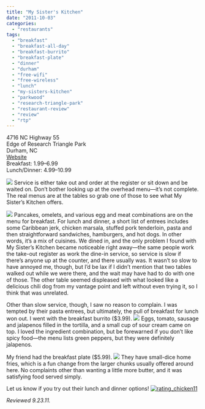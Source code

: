 ```yaml
---
title: "My Sister's Kitchen"
date: "2011-10-03"
categories:
  - "restaurants"
tags:
  - "breakfast"
  - "breakfast-all-day"
  - "breakfast-burrito"
  - "breakfast-plate"
  - "dinner"
  - "durham"
  - "free-wifi"
  - "free-wireless"
  - "lunch"
  - "my-sisters-kitchen"
  - "parkwood"
  - "research-triangle-park"
  - "restaurant-review"
  - "review"
  - "rtp"
---
```


4716 NC Highway 55\
Edge of Research Triangle Park\
Durham, NC\
[Website](http://mysisterskitchen-inc.com/Home_Page.html)\
Breakfast: $1.99–$6.99\
Lunch/Dinner: $4.99–$10.99

[![](https://thegourmez-wpmedia.s3.amazonaws.com/2024/07/sisterskitchen05.jpg)](http://www.thegourmez.com/2012/10/komo-komo-afternoon-tea/komokomotea06/) Service is either take out and order at the register or sit down and be waited on. Don’t bother looking up at the overhead menu—it’s not complete. The real menus are at the tables so grab one of those to see what My Sister’s Kitchen offers.

[![](https://thegourmez-wpmedia.s3.amazonaws.com/2024/07/sisterskitchen04.jpg)](http://www.thegourmez.com/2012/10/komo-komo-afternoon-tea/komokomotea05/)  Pancakes, omelets, and various egg and meat combinations are on the menu for breakfast. For lunch and dinner, a short list of entrees includes some Caribbean jerk, chicken marsala, stuffed pork tenderloin, pasta and then straightforward sandwiches, hamburgers, and hot dogs. In other words, it’s a mix of cuisines. We dined in, and the only problem I found with My Sister’s Kitchen became noticeable right away—the same people work the take-out register as work the dine-in service, so service is slow if there’s anyone up at the counter, and there usually was. It wasn’t so slow to have annoyed me, though, but I’d be lax if I didn’t mention that two tables walked out while we were there, and the wait may have had to do with one of those. The other table seemed displeased with what looked like a delicious chili dog from my vantage point and left without even trying it, so I think that was unrelated.

Other than slow service, though, I saw no reason to complain. I was tempted by their pasta entrees, but ultimately, the pull of breakfast for lunch won out. I went with the breakfast burrito ($3.99). [![](https://thegourmez-wpmedia.s3.amazonaws.com/2024/07/sisterskitchen07.jpg)](http://www.thegourmez.com/2012/10/komo-komo-afternoon-tea/komokomotea07/) Eggs, tomato, sausage and jalapenos filled in the tortilla, and a small cup of sour cream came on top. I loved the ingredient combination, but be forewarned if you don’t like spicy food—the menu lists green peppers, but they were definitely jalapenos.

My friend had the breakfast plate ($5.99). [![](https://thegourmez-wpmedia.s3.amazonaws.com/2024/07/sisterskitchen06.jpg)](http://www.thegourmez.com/2012/10/komo-komo-afternoon-tea/komokomotea08/) They have small-dice home fries, which is a fun change from the larger chunks usually offered around here. No complaints other than wanting a little more butter, and it was satisfying food served simply.

Let us know if you try out their lunch and dinner options! [![](http://s3.amazonaws.com/thegourmez-wpmedia/2009/02/rating_chicken11.gif "rating_chicken11")](http://s3.amazonaws.com/thegourmez-wpmedia/2009/02/rating_chicken11.gif)

_Reviewed 9.23.11._
